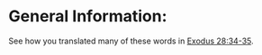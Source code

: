 # General Information:

See how you translated many of these words in [Exodus 28:34-35](../28/34.md).